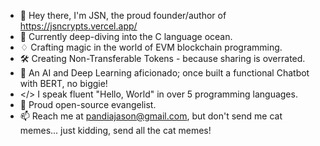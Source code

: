 - 👋 Hey there, I'm JSN, the proud founder/author of https://jsncrypts.vercel.app/
- 🌊 Currently deep-diving into the C language ocean.
- ♢ Crafting magic in the world of EVM blockchain programming.
- 🛠 Creating Non-Transferable Tokens - because sharing is overrated.
- 🤖 An AI and Deep Learning aficionado; once built a functional Chatbot with BERT, no biggie!
- </> I speak fluent "Hello, World" in over 5 programming languages.
- 🐧 Proud open-source evangelist.
- 📫 Reach me at pandiajason@gmail.com, but don't send me cat memes... just kidding, send all the cat memes!
  
<!---
PandiaJason/PandiaJason is a ✨ special ✨ repository because its `README.md` (this file) appears on your GitHub profile.
You can click the Preview link to take a look at your changes.
--->
